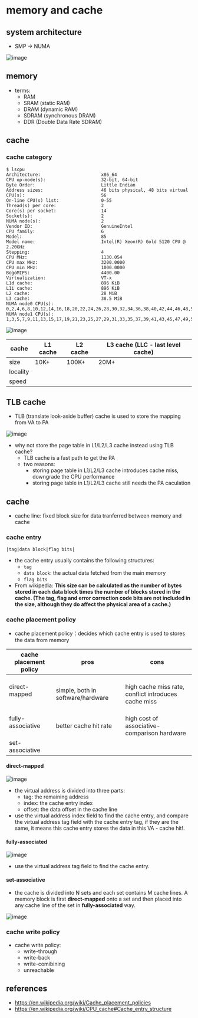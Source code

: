 # memory and cache

## system architecture

* SMP -> NUMA

![image](https://github.com/user-attachments/assets/6a24922a-1959-45c5-af4f-217189bd66d2)


## memory
* terms:
    * RAM
    * SRAM (static RAM)
    * DRAM (dynamic RAM)
    * SDRAM (synchronous DRAM)
    * DDR (Double Data Rate SDRAM)

## cache

### cache category

```
$ lscpu
Architecture:                       x86_64
CPU op-mode(s):                     32-bit, 64-bit
Byte Order:                         Little Endian
Address sizes:                      46 bits physical, 48 bits virtual
CPU(s):                             56
On-line CPU(s) list:                0-55
Thread(s) per core:                 2
Core(s) per socket:                 14
Socket(s):                          2
NUMA node(s):                       2
Vendor ID:                          GenuineIntel
CPU family:                         6
Model:                              85
Model name:                         Intel(R) Xeon(R) Gold 5120 CPU @ 2.20GHz
Stepping:                           4
CPU MHz:                            1130.054
CPU max MHz:                        3200.0000
CPU min MHz:                        1000.0000
BogoMIPS:                           4400.00
Virtualization:                     VT-x
L1d cache:                          896 KiB
L1i cache:                          896 KiB
L2 cache:                           28 MiB
L3 cache:                           38.5 MiB
NUMA node0 CPU(s):                  0,2,4,6,8,10,12,14,16,18,20,22,24,26,28,30,32,34,36,38,40,42,44,46,48,50,52,54
NUMA node1 CPU(s):                  1,3,5,7,9,11,13,15,17,19,21,23,25,27,29,31,33,35,37,39,41,43,45,47,49,51,53,55

```

![image](https://github.com/user-attachments/assets/72033b88-b30a-49d4-b16b-2df54896039b)

|cache|L1 cache|L2 cache|L3 cache (LLC - last level cache)|
|-|-|-|-|
|size|10K+|100K+|20M+|
|locality||||
|speed||||

## TLB cache
* TLB (translate look-aside buffer) cache is used to store the mapping from VA to PA

![image](https://github.com/user-attachments/assets/f6c0d6ab-a5c7-458e-b174-1c5a10801ea3)


* why not store the page table in L1/L2/L3 cache instead using TLB cache?
    * TLB cache is a fast path to get the PA
    * two reasons:
        * storing page table in L1/L2/L3 cache introduces cache miss, downgrade the CPU performance
        * storing page table in L1/L2/L3 cache still needs the PA caculation


## cache
* cache line: fixed block size for data tranferred between memory and cache

### cache entry
```
|tag|data block|flag bits|
```
* the cache entry usually contains the following structures:
    * `tag`
    * `data block`: the actual data fetched from the main memory
    * `flag bits`
* From wikipedia: **This size can be calculated as the number of bytes stored in each data block times the number of blocks stored in the cache. (The tag, flag and error correction code bits are not included in the size, although they do affect the physical area of a cache.)**


### cache placement policy

* cache placement policy：decides which cache entry is used to stores the data from memory

|cache placement policy|pros|cons|
|-|-|-|
|direct-mapped|<br>simple, both in software/hardware</br>|<br>high cache miss rate, conflict introduces cache miss</br>|
|fully-associative|<br>better cache hit rate</br>|<br>high cost of associative-comparison hardware</br>|
|set-associative|||


#### direct-mapped
![image](https://github.com/user-attachments/assets/d0e3dca0-60c4-4bd6-893c-8e19efdc5023)
* the virtual address is divided into three parts:
    * tag: the remaining address
    * index: the cache entry index
    * offset: the data offset in the cache line
* use the virtual address index field to find the cache entry, and compare the virtual address tag field with the cache entry tag, if they are the same, it means this cache entry stores the data in this VA - cache hit!.

#### fully-associated
![image](https://github.com/user-attachments/assets/1f45c57e-d8c3-40ee-a346-ea6c5963a88e)

* use the virtual address tag field to find the cache entry.

#### set-associative
* the cache is divided into N sets and each set contains M cache lines. A memory block is first **direct-mapped** onto a set and then placed into any cache line of the set in **fully-associated** way.

![image](https://github.com/user-attachments/assets/3ce01fac-2233-4e3d-be51-f42d7407d5a4)

### cache write policy
* cache write policy:
   * write-through
   * write-back
   * write-comibining
   * unreachable


## references
* https://en.wikipedia.org/wiki/Cache_placement_policies
* https://en.wikipedia.org/wiki/CPU_cache#Cache_entry_structure
